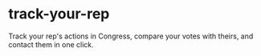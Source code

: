 # track-your-rep
Track your rep's actions in Congress, compare your votes with theirs, and contact them in one click.
